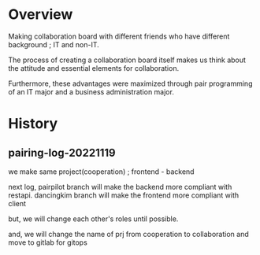 # Overview
Making collaboration board with different friends who have different background ; IT and non-IT.

The process of creating a collaboration board itself makes us think about the attitude and essential elements for collaboration.

Furthermore, these advantages were maximized through pair programming of an IT major and a business administration major.

# History
## pairing-log-20221119
we make same project(cooperation) ; frontend - backend

next log,
pairpilot branch will make the backend more compliant with restapi.
dancingkim branch will make the frontend more compliant with client

but, we will change each other's roles until possible.

and, we will change the name of prj from cooperation to collaboration and move to gitlab for gitops
